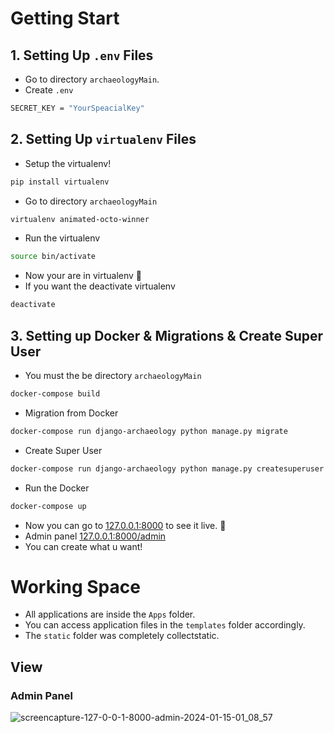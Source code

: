 # Getting Start

## 1. Setting Up `.env` Files
- Go to directory `archaeologyMain`.
- Create `.env`
```sh
SECRET_KEY = "YourSpeacialKey"
```

## 2. Setting Up `virtualenv` Files
- Setup the virtualenv!
```sh
pip install virtualenv
```
- Go to directory `archaeologyMain`
```sh
virtualenv animated-octo-winner
```
  - Run the virtualenv
```sh
source bin/activate
```
- Now your are in virtualenv 🚀
- If you want the deactivate virtualenv
```sh
deactivate
```
## 3. Setting up Docker & Migrations & Create Super User

- You must the be directory `archaeologyMain`

```sh
docker-compose build
```

- Migration from Docker

```sh
docker-compose run django-archaeology python manage.py migrate
```

- Create Super User

```sh
docker-compose run django-archaeology python manage.py createsuperuser
```

- Run the Docker

```sh
docker-compose up
```

- Now you can go to [127.0.0.1:8000](127.0.0.1:8000) to see it live. 🚀
- Admin panel [127.0.0.1:8000/admin](127.0.0.1:8000/admin)
- You can create what u want!

# Working Space

- All applications are inside the `Apps` folder.
- You can access application files in the `templates` folder accordingly.
- The `static` folder was completely collectstatic.

## View

### Admin Panel

![screencapture-127-0-0-1-8000-admin-2024-01-15-01_08_57](https://github.com/CoderMungan/animated-octo-winner/assets/126997544/3825aec2-b294-46dd-a69a-5f511a3c0996)

